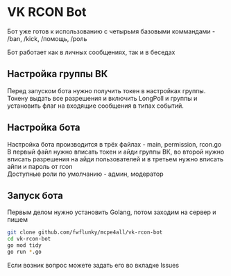 # VK RCON Bot

Бот уже готов к использованию с четырьмя базовыми коммандами - /ban, /kick, /помощь, /роль

Бот работает как в личных сообщениях, так и в беседах

## Настройка группы ВК
Перед запуском бота нужно получить токен в настройках группы. Токену выдать все разрешения и включить LongPoll и группы и установить флаг на входящие сообщения в типах событий.
## Настройка бота

Настройка бота производится в трёх файлах - main, permission, rcon.go
<br>
В первый файл нужно вписать токен и айди группы ВК, во второй нужно вписать разрешения на айди пользователей и в третьем нужно вписать айпи и пароль от rcon
<br>
Доступные роли по умолчанию - админ, модератор
## Запуск бота
Первым делом нужно установить Golang, потом заходим на сервер и пишем
```bash
git clone github.com/fwflunky/mcpe4all/vk-rcon-bot
cd vk-rcon-bot
go mod tidy
go run *.go
```
Если возник вопрос можете задать его во вкладке Issues
